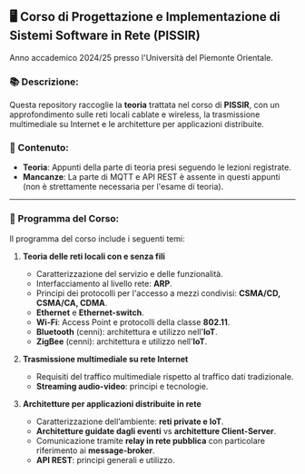 ## 🖥️ Corso di **Progettazione e Implementazione di Sistemi Software in Rete (PISSIR)**  
Anno accademico 2024/25 presso l'Università del Piemonte Orientale.

### 📚 Descrizione:  
Questa repository raccoglie la **teoria** trattata nel corso di **PISSIR**, con un approfondimento sulle reti locali cablate e wireless, la trasmissione multimediale su Internet e le architetture per applicazioni distribuite.

### 📂 Contenuto:  
- **Teoria**: Appunti della parte di teoria presi seguendo le lezioni registrate.
- **Mancanze**: La parte di MQTT e API REST è assente in questi appunti (non è strettamente necessaria per l'esame di teoria).  

---

### 📘 Programma del Corso:  
Il programma del corso include i seguenti temi:

1. **Teoria delle reti locali con e senza fili**  
   - Caratterizzazione del servizio e delle funzionalità.  
   - Interfacciamento al livello rete: **ARP**.  
   - Principi dei protocolli per l'accesso a mezzi condivisi: **CSMA/CD, CSMA/CA, CDMA**.  
   - **Ethernet** e **Ethernet-switch**.  
   - **Wi-Fi**: Access Point e protocolli della classe **802.11**.  
   - **Bluetooth** (cenni): architettura e utilizzo nell'**IoT**.  
   - **ZigBee** (cenni): architettura e utilizzo nell'**IoT**.  

2. **Trasmissione multimediale su rete Internet**  
   - Requisiti del traffico multimediale rispetto al traffico dati tradizionale.  
   - **Streaming audio-video**: principi e tecnologie.  

3. **Architetture per applicazioni distribuite in rete**  
   - Caratterizzazione dell’ambiente: **reti private e IoT**.  
   - **Architetture guidate dagli eventi** vs **architetture Client-Server**.  
   - Comunicazione tramite **relay in rete pubblica** con particolare riferimento ai **message-broker**.  
   - **API REST**: principi generali e utilizzo.  
